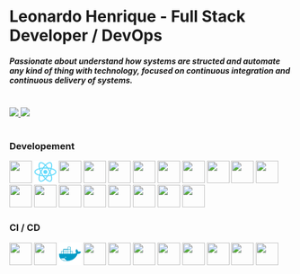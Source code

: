 <html>
  <h1>Leonardo Henrique - Full Stack Developer / DevOps</h1>
  <h5>Passionate about understand how systems are structed and automate any kind of thing with technology, focused on continuous integration and continuous delivery of systems.</h5>
  <br>
  
  <div>
    <a 
       href="https://www.linkedin.com/in/leohenriquedev" target="_blank" rel="noopener">
       <img src="https://img.shields.io/badge/-LinkedIn-0a67c2?style=for-the-badge&logo=linkedin&logoColor=white">
    </a>
    <a 
       href="mailto: heenriqueleo@gmail.com" target="_blank">
       <img src="https://img.shields.io/badge/-Gmail-e94335?style=for-the-badge&logo=gmail&logoColor=white">
    </a>
  </div>
  
  <br>
   
  <div>
    <h3>Developement</h3>
    <img width="40" height="40" src="https://cdn.jsdelivr.net/gh/devicons/devicon/icons/figma/figma-original.svg" />
    <img width="40" height="40" src="https://raw.githubusercontent.com/devicons/devicon/master/icons/react/react-original.svg" />
    <img width="40" height="40" src="https://cdn.jsdelivr.net/gh/devicons/devicon/icons/nextjs/nextjs-line.svg" />
    <img width="40" height="40" src="https://cdn.jsdelivr.net/gh/devicons/devicon/icons/redux/redux-original.svg" />
    <img width="40" height="40" src="https://cdn.jsdelivr.net/gh/devicons/devicon/icons/materialui/materialui-original.svg" />
    <img width="40" height="40" src="https://cdn.jsdelivr.net/gh/devicons/devicon/icons/bootstrap/bootstrap-original.svg" />
    <img width="40" height="40" src="https://cdn.jsdelivr.net/gh/devicons/devicon/icons/nestjs/nestjs-plain.svg" />
    <img width="40" height="40" src="https://cdn.jsdelivr.net/gh/devicons/devicon/icons/npm/npm-original-wordmark.svg" />
    <img width="40" height="40"src="https://cdn.jsdelivr.net/gh/devicons/devicon/icons/socketio/socketio-original.svg" />
    <img width="40" height="40" src="https://cdn.jsdelivr.net/gh/devicons/devicon/icons/spring/spring-original-wordmark.svg" />
    <img width="40" height="40" src="https://cdn.jsdelivr.net/gh/devicons/devicon/icons/laravel/laravel-plain.svg" />
    <img width="40" height="40" src="https://cdn.jsdelivr.net/gh/devicons/devicon/icons/composer/composer-original.svg" />
    <img width="40" height="40" src="https://cdn.jsdelivr.net/gh/devicons/devicon/icons/sequelize/sequelize-original.svg" />
    <img width="40" height="40" src="https://cdn.jsdelivr.net/gh/devicons/devicon/icons/graphql/graphql-plain.svg" />
    <img width="40" height="40" src="https://cdn.jsdelivr.net/gh/devicons/devicon/icons/mongodb/mongodb-original.svg" />
    <img width="40" height="40" src="https://cdn.jsdelivr.net/gh/devicons/devicon/icons/redis/redis-original-wordmark.svg" />
    <img width="40" height="40" src="https://cdn.jsdelivr.net/gh/devicons/devicon/icons/mysql/mysql-original-wordmark.svg" />
    <img width="40" height="40" src="https://cdn.jsdelivr.net/gh/devicons/devicon/icons/postgresql/postgresql-original-wordmark.svg" />
    <img width="40" height="40" src="https://cdn.jsdelivr.net/gh/devicons/devicon/icons/microsoftsqlserver/microsoftsqlserver-plain-wordmark.svg" />
  </div>
  
   <div>
    <h3>CI / CD</h3>
    <img width="40" height="40" src="https://www.vectorlogo.zone/logos/git-scm/git-scm-icon.svg" />
    <img width="40" height="40" src="https://cdn.jsdelivr.net/gh/devicons/devicon/icons/gitlab/gitlab-original.svg" />
    <img width="40" height="40" src="https://github.com/devicons/devicon/blob/master/icons/docker/docker-plain.svg" />
    <img width="40" height="40" src="https://cdn.jsdelivr.net/gh/devicons/devicon/icons/jenkins/jenkins-original.svg" />
    <img width="40" height="40" src="https://cdn.jsdelivr.net/gh/devicons/devicon/icons/kubernetes/kubernetes-plain.svg" />
    <img width="40" height="40" src="https://cdn.jsdelivr.net/gh/devicons/devicon/icons/heroku/heroku-original.svg" />
    <img width="40" height="40" src="https://cdn.jsdelivr.net/gh/devicons/devicon/icons/vagrant/vagrant-original.svg" />
    <img width="40" height="40" src="https://cdn.jsdelivr.net/gh/devicons/devicon/icons/linux/linux-original.svg" />
    <img width="40" height="40" src="https://cdn.jsdelivr.net/gh/devicons/devicon/icons/apache/apache-original.svg" />
    <img width="40" height="40" src="https://cdn.jsdelivr.net/gh/devicons/devicon/icons/nginx/nginx-original.svg" />
    <img width="40" height="40" src="https://cdn.jsdelivr.net/gh/devicons/devicon/icons/tomcat/tomcat-original-wordmark.svg" />
  </div>
   
   <br>
    
</html>
